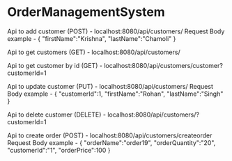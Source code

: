 # OrderManagementSystem
Api to add customer (POST) - localhost:8080/api/customers/
Request Body example - {
    "firstName":"Krishna",
    "lastName":"Chamoli"
}

Api to get customers (GET) - localhost:8080/api/customers/

Api to get customer by id (GET) - localhost:8080/api/customers/customer?customerId=1

Api to update customer (PUT) - localhost:8080/api/customers/
Request Body example - {
    "customerId":1,
    "firstName":"Rohan",
    "lastName":"Singh"
}

Api to delete customer (DELETE) - localhost:8080/api/customers/?customerId=1

Api to create order (POST) - localhost:8080/api/customers/createorder
Request Body example - {
    "orderName":"order19",
    "orderQuantity":"20",
    "customerId":"1",
    "orderPrice":100
}
